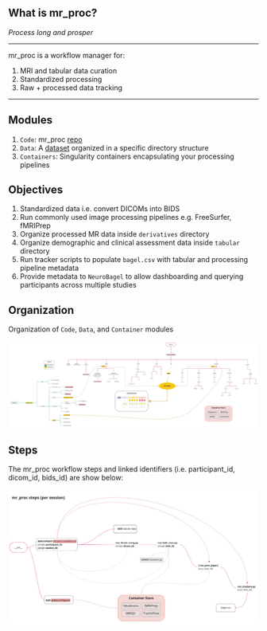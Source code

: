 ## What is mr_proc? 
*Process long and prosper*

---

mr_proc is a workflow manager for:

1. MRI and tabular data curation
2. Standardized processing 
3. Raw + processed data tracking

---

## Modules

1. `Code`: mr_proc [repo](code_org.md)
2. `Data`: A [dataset](data_org.md) organized in a specific directory structure
3. `Containers`: Singularity containers encapsulating your processing pipelines


## Objectives
1. Standardized data i.e. convert DICOMs into BIDS
2. Run commonly used image processing pipelines e.g. FreeSurfer, fMRIPrep
3. Organize processed MR data inside `derivatives` directory
4. Organize demographic and clinical assessment data inside `tabular` directory
5. Run tracker scripts to populate `bagel.csv` with tabular and processing pipeline metadata
6. Provide metadata to `NeuroBagel` to allow dashboarding and querying participants across multiple studies
    

## Organization
Organization of `Code`, `Data`, and `Container` modules

![mr_proc_org](../imgs/mr_proc_org.jpg)


## Steps
The mr_proc workflow steps and linked identifiers (i.e. participant_id, dicom_id, bids_id) are show below:

![mr_proc_steps](../imgs/steps.jpg)
